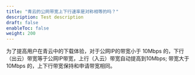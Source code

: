 ```yaml
---
title: "青云的公网带宽上下行速率是对称相等的吗？"
description: Test description
draft: false
enableToc: false
weight: 200
---
```


为了提高用户在青云中的下载体验，对于公网IP的带宽小于 10Mbps 的，下行（出云）带宽等于公网IP带宽，上行（入云）带宽自动提高到10Mbps; 带宽大于 10Mbps 的，上下行带宽保持和申请带宽相同。

